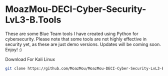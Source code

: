 # MoazMou-DECI-Cyber-Security-LvL3-B.Tools
These are some Blue Team tools I have created using Python for cybersecurity. Please note that some tools are not highly effective in security yet, as these are just demo versions. Updates will be coming soon. Enjoy! :)

Download For Kali Linux
```bash
git clone https://github.com/MoazMou/MoazMou-DECI-Cyber-Security-LvL3-B.Tools.git
```
